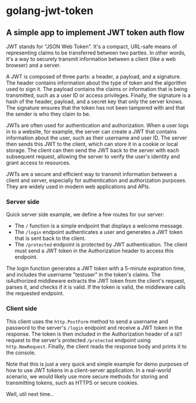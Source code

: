 # golang-jwt-token

## A simple app to implement JWT token auth flow

JWT stands for "JSON Web Token". It's a compact, URL-safe means of representing claims to be transferred between two parties. In other words, it's a way to securely transmit information between a client (like a web browser) and a server.

A JWT is composed of three parts: a header, a payload, and a signature. The header contains information about the type of token and the algorithm used to sign it. The payload contains the claims or information that is being transmitted, such as a user ID or access privileges. Finally, the signature is a hash of the header, payload, and a secret key that only the server knows. The signature ensures that the token has not been tampered with and that the sender is who they claim to be.

JWTs are often used for authentication and authorization. When a user logs in to a website, for example, the server can create a JWT that contains information about the user, such as their username and user ID. The server then sends this JWT to the client, which can store it in a cookie or local storage. The client can then send the JWT back to the server with each subsequent request, allowing the server to verify the user's identity and grant access to resources.


JWTs are a secure and efficient way to transmit information between a client and server, especially for authentication and authorization purposes. They are widely used in modern web applications and APIs.

### Server side 

Quick server side example, we define a few routes for our server:

- The `/` function is a simple endpoint that displays a welcome message.
- The `/login` endpoint authenticates a user and generates a JWT token that is sent back to the client.
- The `/protected` endpoint is protected by JWT authentication. The client must send a JWT token in the Authorization header to access this endpoint.

The login function generates a JWT token with a 5-minute expiration time, and includes the username "testuser" in the token's claims. The isAuthorized middleware extracts the JWT token from the client's request, parses it, and checks if it is valid. If the token is valid, the middleware calls the requested endpoint.

### Client side

This client uses the `http.PostForm` method to send a username and password to the server's `/login` endpoint and receive a JWT token in the response. 
The token is then included in the Authorization header of a `GET` request to the server's protected `/protected` endpoint using `http.NewRequest`. 
Finally, the client reads the response body and prints it to the console.

Note that this is just a very quick and simple example for demo purposes of how to use JWT tokens in a client-server application.
In a real-world scenario, we would likely use more secure methods for storing and transmitting tokens, such as HTTPS or secure cookies.

Well, util next time..